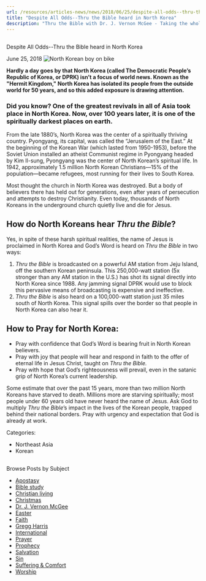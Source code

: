 ```yaml
---
url: /resources/articles-news/news/2018/06/25/despite-all-odds--thru-the-bible-heard-in-north-korea
title: "Despite All Odds--Thru the Bible heard in North Korea"
description: "Thru the Bible with Dr. J. Vernon McGee - Taking the whole Word to the whole world"
---
```







## 
 Despite All Odds--Thru the Bible heard in North Korea


June 25, 2018
![North Korean boy on bike](https://ttb.org/images/default-source/Features-and-News/north-korean-boy-on-bike.jpg?sfvrsn=32ee1d16_0 "North Korean boy on bike")





**Hardly a day goes by that North Korea (called The Democratic People’s Republic of Korea, or DPRK) isn’t a focus of world news. Known as the "Hermit Kingdom," North Korea has isolated its people from the outside world for 50 years, and so this added exposure is drawing attention.** 


### **Did you know?** One of the greatest revivals in all of Asia took place in North Korea. Now, over 100 years later, it is one of the spiritually darkest places on earth.


From the late 1880’s, North Korea was the center of a spiritually thriving country. Pyongyang, its capital, was called the “Jerusalem of the East.” At the beginning of the Korean War (which lasted from 1950-1953), before the Soviet Union installed an atheist Communist regime in Pyongyang headed by Kim Il-sung, Pyongyang was the center of North Korean’s spiritual life. In 1942, approximately 1.5 million North Korean Christians—15% of the population—became refugees, most running for their lives to South Korea.


Most thought the church in North Korea was destroyed. But a body of believers there has held out for generations, even after years of persecution and attempts to destroy Christianity. Even today, thousands of North Koreans in the underground church quietly live and die for Jesus. 


## How do North Koreans hear *Thru the Bible*?


Yes, in spite of these harsh spiritual realities, the name of Jesus is proclaimed in North Korea and God’s Word is heard on *Thru the Bible* in two ways: 


1. *Thru the Bible* is broadcasted on a powerful AM station from Jeju Island, off the southern Korean peninsula. This 250,000-watt station (5x stronger than any AM station in the U.S.) has shot its signal directly into North Korea since 1988. Any jamming signal DPRK would use to block this pervasive means of broadcasting is expensive and ineffective.
2. *Thru the Bible* is also heard on a 100,000-watt station just 35 miles south of North Korea. This signal spills over the border so that people in North Korea can also hear it.


## How to Pray for North Korea:


* Pray with confidence that God’s Word is bearing fruit in North Korean believers.
* Pray with joy that people will hear and respond in faith to the offer of eternal life in Jesus Christ, taught on *Thru the Bible.*
* Pray with hope that God’s righteousness will prevail, even in the satanic grip of North Korea’s current leadership.


Some estimate that over the past 15 years, more than two million North Koreans have starved to death. Millions more are starving spiritually; most people under 60 years old have never heard the name of Jesus. Ask God to multiply *Thru the Bible*’s impact in the lives of the Korean people, trapped behind their national borders. Pray with urgency and expectation that God is already at work. 

Categories: 


* Northeast Asia
* Korean









## 
 Browse Posts by Subject


* [Apostasy](/resources/articles-news/-in-tags/tags/Apostasy)
* [Bible study](/resources/articles-news/-in-tags/tags/Bible-study)
* [Christian living](/resources/articles-news/-in-tags/tags/Christian-living)
* [Christmas](/resources/articles-news/-in-tags/tags/Christmas)
* [Dr. J. Vernon McGee](/resources/articles-news/-in-tags/tags/Dr-J-Vernon-McGee)
* [Easter](/resources/articles-news/-in-tags/tags/easter)
* [Faith](/resources/articles-news/-in-tags/tags/Faith)
* [Gregg Harris](/resources/articles-news/-in-tags/tags/Gregg-Harris)
* [International](/resources/articles-news/-in-tags/tags/International)
* [Prayer](/resources/articles-news/-in-tags/tags/prayer)
* [Prophecy](/resources/articles-news/-in-tags/tags/Prophecy)
* [Salvation](/resources/articles-news/-in-tags/tags/Salvation)
* [Sin](/resources/articles-news/-in-tags/tags/sin)
* [Suffering & Comfort](/resources/articles-news/-in-tags/tags/Suffering-Comfort)
* [Worship](/resources/articles-news/-in-tags/tags/worship)






